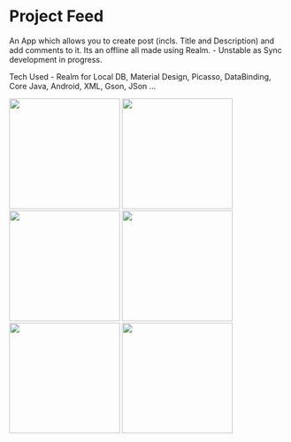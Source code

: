 # Project Feed

An App which allows you to create post (incls. Title and Description) and add comments to it. Its an offline all made using Realm. - Unstable as Sync development in progress.

Tech Used - Realm for Local DB, Material Design, Picasso, DataBinding, Core Java, Android, XML, Gson, JSon ...


<p float="left">
  <img src= "https://user-images.githubusercontent.com/6555354/46258316-1219c100-c4e6-11e8-8062-8fcfe2d8e452.jpg" width="200">
  <img src= "https://user-images.githubusercontent.com/6555354/46258317-1219c100-c4e6-11e8-967a-21189655c0ed.jpg" width="200">
  <img src= "https://user-images.githubusercontent.com/6555354/46258318-12b25780-c4e6-11e8-9122-72c1f700aed8.jpg" width="200">
  <img src= "https://user-images.githubusercontent.com/6555354/46258320-12b25780-c4e6-11e8-9d90-334a775457bd.jpg" width="200">
  <img src= "https://user-images.githubusercontent.com/6555354/46258321-12b25780-c4e6-11e8-89e1-ecd20e44867f.jpg" width="200">
  <img src= "https://user-images.githubusercontent.com/6555354/46258322-134aee00-c4e6-11e8-958f-662bd1a40326.jpg" width="200">
</p>

